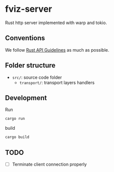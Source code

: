 # fviz-server

Rust http server implemented with warp and tokio.

## Conventions

We follow [Rust API Guidelines](https://rust-lang.github.io/api-guidelines/about.html) as much as possible.


## Folder structure

- `src/`: source code folder
  - `transport/`: transport layers handlers
  
## Development

Run
```bash
cargo run
```

build
```bash
cargo build
```

## TODO
- [ ] Terminate client connection properly
